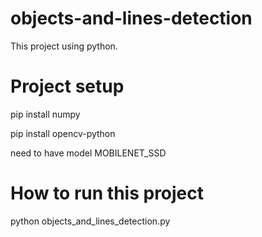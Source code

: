 # objects-and-lines-detection

This project using python.

# Project setup

pip install numpy

pip install opencv-python

need to have model MOBILENET_SSD

# How to run this project

python objects_and_lines_detection.py
